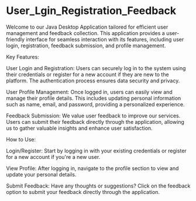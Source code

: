 # User_Lgin_Registration_Feedback
Welcome to our Java Desktop Application tailored for efficient user management and feedback collection. This application provides a user-friendly interface for seamless interaction with its features, including user login, registration, feedback submission, and profile management.

Key Features:

User Login and Registration: Users can securely log in to the system using their credentials or register for a new account if they are new to the platform. The authentication process ensures data security and privacy.

User Profile Management: Once logged in, users can easily view and manage their profile details. This includes updating personal information such as name, email, and password, providing a personalized experience.

Feedback Submission: We value user feedback to improve our services. Users can submit their feedback directly through the application, allowing us to gather valuable insights and enhance user satisfaction.

How to Use:

Login/Register: Start by logging in with your existing credentials or register for a new account if you're a new user.

View Profile: After logging in, navigate to the profile section to view and update your personal details.

Submit Feedback: Have any thoughts or suggestions? Click on the feedback option to submit your feedback directly through the application.
